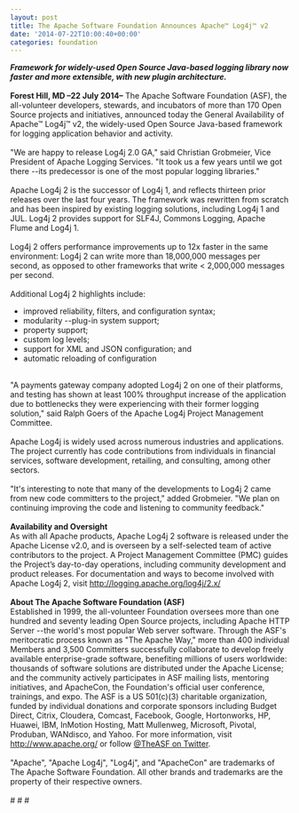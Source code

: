 ```yaml
---
layout: post
title: The Apache Software Foundation Announces Apache™ Log4j™ v2
date: '2014-07-22T10:00:40+00:00'
categories: foundation
---
```

<div><b><i>Framework for widely-used Open Source Java-based logging library now faster and more extensible, with new plugin architecture.<br /><br /></i></b></div> 
  <div><b>Forest Hill, MD –22 July 2014–</b> The Apache Software Foundation (ASF), the all-volunteer developers, stewards, and incubators of more than 170 Open Source projects and initiatives, announced today the General Availability of Apache™ Log4j™ v2, the widely-used Open Source Java-based framework for logging application behavior and activity.<br /><br /></div> 
  <div>&quot;We are happy to release Log4j 2.0 GA,&quot; said Christian Grobmeier, Vice President of Apache Logging Services. &quot;It took us a few years until we got there --its predecessor is one of the most popular logging libraries.&quot;<br /><br /></div> 
  <div>Apache Log4j 2 is the successor of Log4j 1, and reflects thirteen prior releases over the last four years. The framework was rewritten from scratch and has been inspired by existing logging solutions, including Log4j 1 and JUL. Log4j 2 provides support for SLF4J, Commons Logging, Apache Flume and Log4j 1.<br /><br /></div> 
  <div>Log4j 2 offers performance improvements up to 12x faster in the same environment: Log4j 2 can write more than 18,000,000 messages per second, as opposed to other frameworks that write &lt; 2,000,000 messages per second.<br /><br /></div> 
  <div>Additional Log4j 2 highlights include:&nbsp;</div> 
  <div> 
    <ul> 
      <li>improved reliability, filters, and configuration syntax;&nbsp;</li> 
      <li>modularity --plug-in system support;</li> 
      <li>property support;</li> 
      <li>custom log levels;</li> 
      <li>support for XML and JSON configuration; and</li> 
      <li>automatic reloading of configuration</li> 
    </ul> 
  </div> 
  <div><br /></div> 
  <div>&quot;A payments gateway company adopted Log4j 2 on one of their platforms, and testing has shown at least 100% throughput increase of the application due to bottlenecks they were experiencing with their former logging solution,&quot; said Ralph Goers of the Apache Log4j Project Management Committee.<br /><br /></div> 
  <div>Apache Log4j is widely used across numerous industries and applications. The project currently has code contributions from individuals in financial services, software development, retailing, and consulting, among other sectors.<br /><br /></div> 
  <div>&quot;It's interesting to note that many of the developments to Log4j 2 came from new code committers to the project,&quot; added Grobmeier. &quot;We plan on continuing improving the code and listening to community feedback.&quot;&nbsp;<br /><br /></div> 
  <div><b>Availability and Oversight</b></div> 
  <div>As with all Apache products, Apache Log4j 2 software is released under the Apache License v2.0, and is overseen by a self-selected team of active contributors to the project. A Project Management Committee (PMC) guides the Project’s day-to-day operations, including community development and product releases. For documentation and ways to become involved with Apache Log4j 2, visit <a href="http://logging.apache.org/log4j/2.x/">http://logging.apache.org/log4j/2.x/</a> <br /><br /><b>About The Apache Software Foundation (ASF)<br /></b>Established in 1999, the all-volunteer Foundation oversees more than one hundred and seventy leading Open Source projects, including Apache HTTP Server --the world's most popular Web server software. Through the ASF's meritocratic process known as &quot;The Apache Way,&quot; more than 400 individual Members and 3,500 Committers successfully collaborate to develop freely available enterprise-grade software, benefiting millions of users worldwide: thousands of software solutions are distributed under the Apache License; and the community actively participates in ASF mailing lists, mentoring initiatives, and ApacheCon, the Foundation's official user conference, trainings, and expo. The ASF is a US 501(c)(3) charitable organization, funded by individual donations and corporate sponsors including Budget Direct, Citrix, Cloudera, Comcast, Facebook, Google, Hortonworks, HP, Huawei, IBM, InMotion Hosting, Matt Mullenweg, Microsoft, Pivotal, Produban, WANdisco, and Yahoo. For more information, visit <a href="http://www.apache.org/">http://www.apache.org/</a> or follow <a href="https://twitter.com/TheASF">@TheASF on Twitter</a>.<br /><br /></div> 
  <div>&quot;Apache&quot;, &quot;Apache Log4j&quot;, &quot;Log4j&quot;, and &quot;ApacheCon&quot; are trademarks of The Apache Software Foundation. All other brands and trademarks are the property of their respective owners.</div> 
  <div><br /># # #</div>
